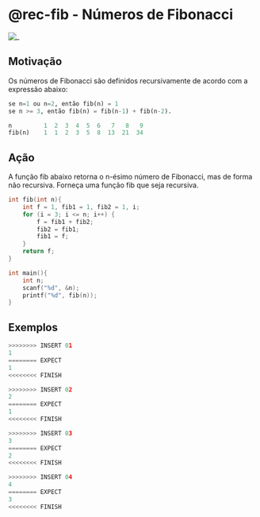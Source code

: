 # @rec-fib - Números de Fibonacci

![_](https://raw.githubusercontent.com/qxcodefup/arcade/master/base/rec-fib/cover.jpg)

## Motivação

Os números de Fibonacci são definidos recursivamente de acordo com a expressão abaixo:

```py
se n=1 ou n=2, então fib(n) = 1
se n >= 3, então fib(n) = fib(n-1) + fib(n-2).

n         1  2  3  4  5  6   7   8   9
fib(n)    1  1  2  3  5  8  13  21  34
```

## Ação

A função fib abaixo retorna o n-ésimo número de Fibonacci, mas de forma não recursiva. Forneça uma função fib que seja recursiva.

```C
int fib(int n){
    int f = 1, fib1 = 1, fib2 = 1, i;
    for (i = 3; i <= n; i++) {
        f = fib1 + fib2;
        fib2 = fib1;
        fib1 = f;
    }
    return f;
}

int main(){
    int n;
    scanf("%d", &n);
    printf("%d", fib(n));
}
```

## Exemplos

``` py
>>>>>>>> INSERT 01
1
======== EXPECT
1
<<<<<<<< FINISH
```

```py
>>>>>>>> INSERT 02
2
======== EXPECT
1
<<<<<<<< FINISH
```

```py
>>>>>>>> INSERT 03
3
======== EXPECT
2
<<<<<<<< FINISH
```

```py
>>>>>>>> INSERT 04
4
======== EXPECT
3
<<<<<<<< FINISH
```
